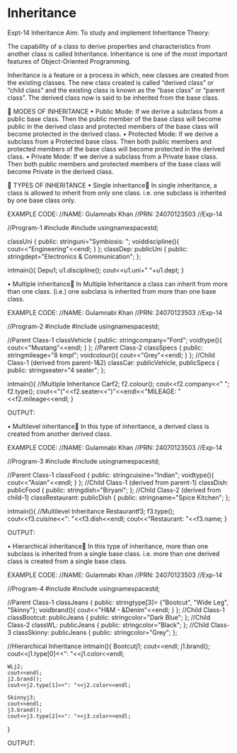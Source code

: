 # Inheritance
Expt-14
Inheritance
Aim: To study and implement Inheritance
Theory: 

The capability of a class to derive properties and characteristics from another class is called Inheritance. Inheritance is one of the most important features of Object-Oriented Programming.

Inheritance is a feature or a process in which, new classes are created from the existing classes. The new class created is called “derived class” or “child class” and the existing class is known as the “base class” or “parent class”. The derived class now is said to be inherited from the base class.














	MODES OF INHERITANCE
•	Public Mode: If we derive a subclass from a public base class. Then the public member of the base class will become public in the derived class and protected members of the base class will become protected in the derived class.
•	Protected Mode: If we derive a subclass from a Protected base class. Then both public members and protected members of the base class will become protected in the derived class.
•	Private Mode: If we derive a subclass from a Private base class. Then both public members and protected members of the base class will become Private in the derived class.

 

	TYPES OF INHERITANCE
•	Single inheritance In single inheritance, a class is allowed to inherit from only one class. i.e. one subclass is inherited by one base class only.

EXAMPLE CODE:
//NAME: Gulamnabi Khan
//PRN: 24070123503
//Exp-14

//Program-1
#include<iostream>
#include<string>
usingnamespacestd;

classUni {
    public:
    stringuni="Symbiosis: ";
    voiddiscipline(){
        cout<<"Engineering"<<endl;
    }
};
classDep: publicUni {
    public:
    stringdept="Electronics & Communication";
};

intmain(){
    Depu1;
    u1.discipline();
    cout<<u1.uni+" "+u1.dept;
}

•	Multiple inheritance In Multiple Inheritance a class can inherit from more than one class. (i.e.) one subclass is inherited from more than one base class.

EXAMPLE CODE:
//NAME: Gulamnabi Khan
//PRN: 24070123503
//Exp-14

//Program-2
#include<iostream>
#include<string>
usingnamespacestd;

//Parent Class-1
classVehicle {
    public:
    stringcompany="Ford";
    voidtype(){
        cout<<"Mustang"<<endl;
    }
};
//Parent Class-2
classSpecs {
    public:
    stringmileage="8 kmpl";
    voidcolour(){
        cout<<"Grey"<<endl;
    }
};
//Child Class-1 (derived from parent-1&2)
classCar: publicVehicle, publicSpecs {
    public:
    stringseater="4 seater";
};

intmain(){
    //Multiple Inheritance
    Carf2;
    f2.colour();
    cout<<f2.company<<" ";
    f2.type();
    cout<<"("<<f2.seater<<")"<<endl<<"MILEAGE: "<<f2.mileage<<endl;
}


OUTPUT:


•	Multilevel inheritance In this type of inheritance, a derived class is created from another derived class.



EXAMPLE CODE:
//NAME: Gulamnabi Khan
//PRN: 24070123503
//Exp-14

//Program-3
#include<iostream>
#include<string>
usingnamespacestd;

//Parent Class-1
classFood {
    public:
    stringcuisine="Indian";
    voidtype(){
        cout<<"Asian"<<endl;
    }
};
//Child Class-1 (derived from parent-1)
classDish: publicFood {
    public:
    stringdish="Biryani";
};
//Child Class-2 (derived from child-1)
classRestaurant: publicDish {
    public:
    stringname="Spice Kitchen";
};

intmain(){
    //Multilevel Inheritance
    Restaurantf3;
    f3.type();
    cout<<f3.cuisine<<": "<<f3.dish<<endl;
    cout<<"Restaurant: "<<f3.name;
}





OUTPUT:


•	Hierarchical inheritance In this type of inheritance, more than one subclass is inherited from a single base class. i.e. more than one derived class is created from a single base class.

EXAMPLE CODE:
//NAME: Gulamnabi Khan
//PRN: 24070123503
//Exp-14

//Program-4
#include<iostream>
#include<string>
usingnamespacestd;

//Parent Class-1
classJeans {
    public:
    stringtype[3]= {"Bootcut", "Wide Leg", "Skinny"};
    voidbrand(){
        cout<<"H&M - &Denim"<<endl;
    }
};
//Child Class-1
classBootcut: publicJeans {
    public:
    stringcolor="Dark Blue";
};
//Child Class-2
classWL: publicJeans {
    public:
    stringcolor="Black";
};
//Child Class-3
classSkinny: publicJeans {
    public:
    stringcolor="Grey";
};

//Hierarchical Inheritance
intmain(){
    Bootcutj1;
    cout<<endl;
    j1.brand();
    cout<<j1.type[0]<<": "<<j1.color<<endl;

    WLj2;
    cout<<endl;
    j2.brand();
    cout<<j2.type[1]<<": "<<j2.color<<endl;

    Skinnyj3;
    cout<<endl;
    j3.brand();
    cout<<j3.type[2]<<": "<<j3.color<<endl;
}

OUTPUT:



